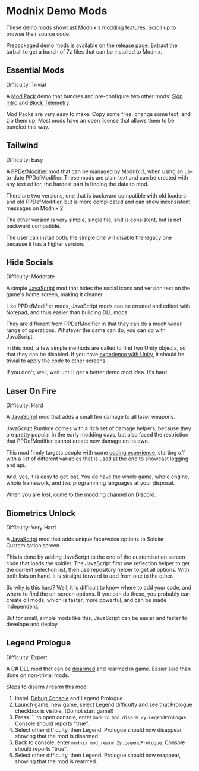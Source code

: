 # Modnix Demo Mods

These demo mods showcast Modnix's modding features.
Scroll up to browse their source code.

Prepackaged demo mods is available on the [release page](https://github.com/Sheep-y/Modnix/releases/).
Extract the tarball to get a bunch of 7z files that can be installed to Modnix.

## Essential Mods

Difficulty: Trivial

A [Mod Pack](https://github.com/Sheep-y/Modnix/wiki/Mod-Types#Modnix_3_Mod_Packs) demo that bundles and pre-configure two other mods:
[Skip Intro](https://www.nexusmods.com/phoenixpoint/mods/17) and [Block Telemetry](https://www.nexusmods.com/phoenixpoint/mods/48).

Mod Packs are very easy to make.  Copy some files, change some text, and zip them up.
Most mods have an open license that allows them to be bundled this way.

## Tailwind

Difficulty: Easy

A [PPDefModifier](https://github.com/tracktwo/ppdefmodifier) mod that can be managed by Modnix 3, when using an up-to-date PPDefModifier.
These mods are plain text and can be created with any text editor, the hardest part is finding the data to mod.

There are two versions, one that is backward compatible with old loaders and old PPDefModifier,
but is more complicated and can show inconsistent messages on Modnix 2.

The other version is very simple, single file, and is consistent, but is not backward compatible.

The user can install both; the simple one will disable the legacy one because it has a higher version.

## Hide Socials

Difficulty: Moderate

A simple [JavaScript](https://www.nexusmods.com/phoenixpoint/mods/49) mod that hides the social icons and version text on the game's home screen, making it cleaner.

Like PPDefModifier mods, JavaScript mods can be created and edited with Notepad, and thus easier than building DLL mods.

They are different from PPDefModifier in that they can do a much wider range of operations.
Whatever the game can do, you can do with JavaScript.

In this mod, a few simple methods are called to find two Unity objects, so that they can be disabled.
If you have [experience with Unity](https://learn.unity.com/), it should be trivial to apply the code to other screens.

If you don't, well, wait until I get a better demo mod idea.  It's hard.

## Laser On Fire

Difficulty: Hard

A [JavaScript](https://www.nexusmods.com/phoenixpoint/mods/49) mod that adds a small fire damage to all laser weapons.

JavaScript Runtime comes with a rich set of damage helpers, because they are pretty popular in the early modding days,
but also faced the restriction that PPDefModifier cannot create new damage on its own.

This mod firmly targets people with some [coding experience](https://eloquentjavascript.net/),
starting off with a list of different variables that is used at the end to showcast logging and api.

And, yes, it is easy to [get lost](https://www.thinkful.com/blog/why-learning-to-code-is-so-damn-hard/).
You do have the whole game, whole engine, whole framework, and *two* programming languages at your disposal.

When you are lost, come to the [modding channel](https://discord.com/channels/322630986431201283/656933530181435392) on Discord.

## Biometrics Unlock

Difficulty: Very Hard

A [JavaScript](https://www.nexusmods.com/phoenixpoint/mods/49) mod that adds unique face/voice options to Soldier Customisation screen.

This is done by adding JavaScript to the end of the customisation screen code that loads the soldier.
The JavaScript first use reflection helper to get the current selection list, then use repository helper to get all options.
With both lists on hand, it is straight forward to add from one to the other.

So why is this hard?
Well, it is difficult to know where to add your code, and where to find the on-screen options.
If you can do these, you probably can create dll mods, which is faster, more powerful, and can be made independent.

But for small, simple mods like this, JavaScript can be easier and faster to develope and deploy.

## Legend Prologue

Difficulty: Expert

A C# DLL mod that can be [disarmed](https://github.com/Sheep-y/Modnix/wiki/Mod-Phases#DisarmMod) and rearmed in game.
Easier said than done on non-trivial mods.

Steps to disarm / rearm this mod:

1. Install [Debug Console](https://www.nexusmods.com/phoenixpoint/mods/44/) and Legend Prologue.
2. Launch game, new game, select Legend difficulty and see that Prologue checkbox is visible. (Do not start game!)
3. Press '\`' to open console, enter `modnix mod_disarm Zy.LegendPrologue`.  Console should reports "true".
4. Select other difficulty, then Legend.  Prologue should now disappear, showing that the mod is disarmed.
5. Back to console, enter `modnix mod_rearm Zy.LegendPrologue`.  Console should reports "true".
6. Select other difficulty, then Legend.  Prologue should now reappear, showing that the mod is rearmed.